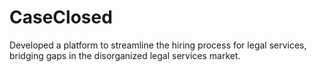 # CaseClosed
Developed a platform to streamline the hiring process for legal services, bridging gaps in the disorganized legal services market.
